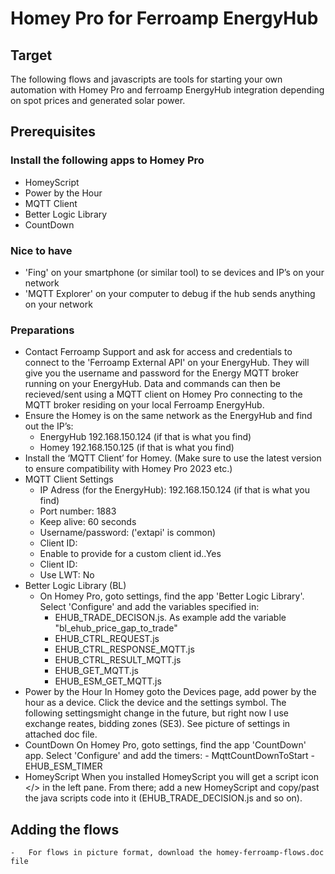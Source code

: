 # Homey Pro for Ferroamp EnergyHub
## Target
The following flows and javascripts are tools for starting your own automation with Homey Pro and ferroamp EnergyHub integration depending on spot prices and generated solar power.
## Prerequisites
### Install the following apps to Homey Pro
-	HomeyScript
-	Power by the Hour
-	MQTT Client
-	Better Logic Library
-	CountDown
### Nice to have
-	'Fing' on your smartphone (or similar tool) to se devices and IP’s on your network
-	'MQTT Explorer' on your computer to debug if the hub sends anything on your network
### Preparations
-   Contact Ferroamp Support and ask for access and credentials to connect to the 'Ferroamp External API' on your EnergyHub. They will give you the username and password for the Energy MQTT broker running on your EnergyHub. Data and commands can then be recieved/sent using a MQTT client on Homey Pro connecting to the MQTT broker residing on your local Ferroamp EnergyHub.
-	Ensure the Homey is on the same network as the EnergyHub and find out the IP’s:
    -	EnergyHub 	192.168.150.124 (if that is what you find)
    -	Homey 	192.168.150.125 (if that is what you find)
-	Install the ‘MQTT Client’ for Homey. (Make sure to use the latest version to ensure compatibility with Homey Pro 2023 etc.)
-	MQTT Client Settings
    -   IP Adress (for the EnergyHub): 		192.168.150.124 (if that is what you find)
    -	Port number: 	1883
    -   Keep alive:     60 seconds
    -	Username/password:	<From Ferroamp support> ('extapi' is common)
    -	Client ID:		<Set your own text string>
    -   Enable to provide for a custom client id..Yes
    -   Client ID:      <Set your unique Id like: Simpsons_MQTT_Client>
    -   Use LWT:        No  
-   Better Logic Library (BL)
    -   On Homey Pro, goto settings, find the app 'Better Logic Library'. Select 'Configure' and add the variables specified in: 
        -   EHUB_TRADE_DECISON.js. As example add the variable "bl_ehub_price_gap_to_trade"
        -   EHUB_CTRL_REQUEST.js
        -   EHUB_CTRL_RESPONSE_MQTT.js
        -   EHUB_CTRL_RESULT_MQTT.js
        -   EHUB_GET_MQTT.js
        -   EHUB_ESM_GET_MQTT.js
-   Power by the Hour
    In Homey goto the Devices page, add power by the hour as a device. Click the device and the settings symbol. The following settingsmight change in the future, but right now I use exchange reates, bidding zones (SE3). See picture of settings in attached doc file.
-   CountDown
    On Homey Pro, goto settings, find the app 'CountDown' app. Select 'Configure' and add the timers:
        -   MqttCountDownToStart
        -   EHUB_ESM_TIMER 
-   HomeyScript
        When you installed HomeyScript you will get a script icon 
        </> in the left pane. From there; add a new HomeyScript and copy/past the java scripts code into it (EHUB_TRADE_DECISION.js and so on).
## Adding the flows
    -   For flows in picture format, download the homey-ferroamp-flows.doc file